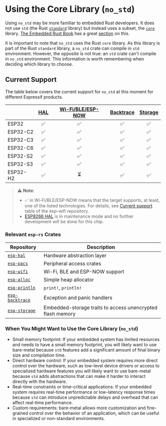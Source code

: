 # Using the Core Library (`no_std`)

Using `no_std` may be more familiar to embedded Rust developers. It does not use `std` (the Rust [`standard`][rust-lib-std] library) but instead uses a subset, the [`core`][rust-lib-core] library. [The Embedded Rust Book][embedded-rust-book] has a great [section][embedded-rust-book-no-std] on this.

It is important to note that `no_std` uses the Rust `core` library. As this library is part of the Rust `standard` library, a `no_std` crate can compile in `std` environment. However, the opposite is not true: an `std` crate can't compile in `no_std` environment. This information is worth remembering when deciding which library to choose.

[embedded-rust-book]: https://docs.rust-embedded.org/
[embedded-rust-book-no-std]: https://docs.rust-embedded.org/book/intro/no-std.html
[rust-lib-core]: https://doc.rust-lang.org/core/index.html
[rust-lib-std]: https://doc.rust-lang.org/std/index.html

## Current Support

The table below covers the current support for `no_std` at this moment for different Espressif products.

|          | [HAL][esp-hal] | [Wi-Fi/BLE/ESP-NOW][esp-wifi] | [Backtrace][esp-backtrace] | [Storage][esp-storage] |
| -------- | :------------: | :---------------------------: | :------------------------: | :--------------------: |
| ESP32    |       ✅        |               ✅               |             ✅              |           ✅            |
| ESP32-C2 |       ✅        |               ✅               |             ✅              |           ✅            |
| ESP32-C3 |       ✅        |               ✅               |             ✅              |           ✅            |
| ESP32-C6 |       ✅        |               ✅               |             ✅              |           ✅            |
| ESP32-S2 |       ✅        |               ✅               |             ✅              |           ✅            |
| ESP32-S3 |       ✅        |               ✅               |             ✅              |           ✅            |
| ESP32-H2 |       ✅        |               ⏳               |             ✅              |           ✅            |

> ⚠️ **Note**:
>
> - ✅ in Wi-Fi/BLE/ESP-NOW means that the target supports, at least, one of the listed technologies. For details, see [Current support][esp-wifi-current-support] table of the esp-wifi repository.
> - [ESP8266 HAL][esp8266-hal] is in maintenance mode and no further development will be done for this chip.

[esp-hal]: https://github.com/esp-rs/esp-hal "Hardware abstraction layer"
[esp-wifi]: https://github.com/esp-rs/esp-wifi "Wi-Fi, BLE and ESP-NOW support"
[esp-backtrace]: https://github.com/esp-rs/esp-backtrace "Exception and panic handlers"
[esp-storage]: https://github.com/esp-rs/esp-storage "Embedded-storage traits to access unencrypted flash memory"
[esp-wifi-current-support]: https://github.com/esp-rs/esp-wifi#current-support
[esp8266-hal]: https://github.com/esp-rs/esp8266-hal "ESP8266 Hardware abstraction layer"

### Relevant `esp-rs` Crates

| Repository                       | Description                                                |
| -------------------------------- | ---------------------------------------------------------- |
| [`esp-hal`][esp-hal]             | Hardware abstraction layer                                 |
| [`esp-pacs`][esp-pacs]           | Peripheral access crates                                   |
| [`esp-wifi`][esp-wifi]           | Wi-Fi, BLE and ESP-NOW support                             |
| [`esp-alloc`][esp-alloc]         | Simple heap allocator                                      |
| [`esp-println`][esp-println]     | `print!`,  `println!`                                      |
| [`esp-backtrace`][esp-backtrace] | Exception and panic handlers                               |
| [`esp-storage`][esp-storage]     | Embedded-storage traits to access unencrypted flash memory |

### When You Might Want to Use the Core Library (`no_std`)

- Small memory footprint: If your embedded system has limited resources and needs to have a small memory footprint, you will likely want to use bare-metal because `std` features add a significant amount of final binary size and compilation time.
- Direct hardware control: If your embedded system requires more direct control over the hardware, such as low-level device drivers or access to specialized hardware features you will likely want to use bare-metal because `std` adds abstractions that can make it harder to interact directly with the hardware.
- Real-time constraints or time-critical applications: If your embedded system requires real-time performance or low-latency response times because `std` can introduce unpredictable delays and overhead that can affect real-time performance.
- Custom requirements: bare-metal allows more customization and fine-grained control over the behavior of an application, which can be useful in specialized or non-standard environments.

[esp-pacs]: https://github.com/esp-rs/esp-pacs "Peripheral access crates"
[esp-alloc]: https://github.com/esp-rs/esp-alloc "Simple heap allocator"
[esp-println]: https://github.com/esp-rs/esp-println "print!, println!"
